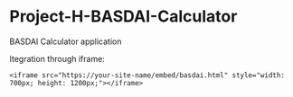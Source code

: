 # Project-H-BASDAI-Calculator
BASDAI Calculator application

Itegration through iframe:

`<iframe src="https://your-site-name/embed/basdai.html" style="width: 700px; height: 1200px;"></iframe>`
